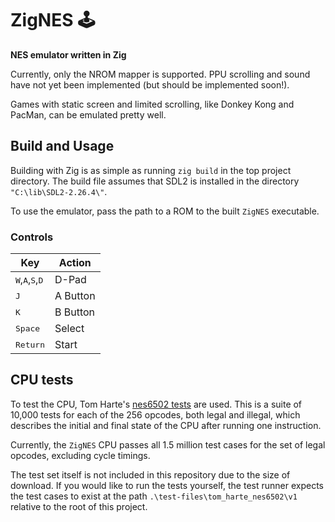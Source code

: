 # ZigNES 🕹️

**NES emulator written in Zig**

Currently, only the NROM mapper is supported. PPU scrolling and sound have not yet been implemented (but should be implemented soon!). 

Games with static screen and limited scrolling, like Donkey Kong and PacMan, can be emulated pretty well.

## Build and Usage
Building with Zig is as simple as running `zig build` in the top project directory. The build file assumes that SDL2 is installed in the directory `"C:\lib\SDL2-2.26.4\"`.

To use the emulator, pass the path to a ROM to the built `ZigNES` executable.

### Controls
| Key | Action |
|-----|---------|
| <kbd>W</kbd>,<kbd>A</kbd>,<kbd>S</kbd>,<kbd>D</kbd> | D-Pad |
| <kbd>J</kbd> | A Button |
| <kbd>K</kbd> | B Button |
| <kbd>Space</kbd> | Select |
| <kbd>Return</kbd> | Start |

## CPU tests
To test the CPU, Tom Harte's [nes6502 tests](https://github.com/TomHarte/ProcessorTests/tree/main/nes6502) are used. This is a suite of 10,000 tests for each of the 256 opcodes, both legal and illegal, which describes the initial and final state of the CPU after running one instruction.

Currently, the `ZigNES` CPU passes all 1.5 million test cases for the set of legal opcodes, excluding cycle timings.

The test set itself is not included in this repository due to the size of download. If you would like to run the tests yourself, the test runner expects the test cases to exist at the path `.\test-files\tom_harte_nes6502\v1` relative to the root of this project. 